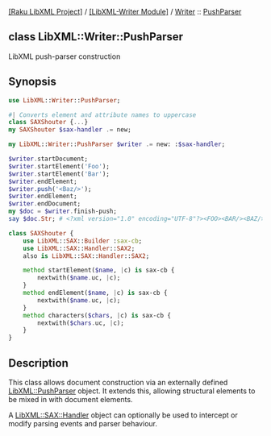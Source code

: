 [[Raku LibXML Project]](https://libxml-raku.github.io)
 / [[LibXML-Writer Module]](https://libxml-raku.github.io/LibXML-Writer-raku)
 / [Writer](https://libxml-raku.github.io/LibXML-Writer-raku/Writer)
 :: [PushParser](https://libxml-raku.github.io/LibXML-Writer-raku/Writer/PushParser)

class LibXML::Writer::PushParser
--------------------------------

LibXML push-parser construction

Synopsis
--------

```raku
use LibXML::Writer::PushParser;

#| Converts element and attribute names to uppercase
class SAXShouter {...}
my SAXShouter $sax-handler .= new;

my LibXML::Writer::PushParser $writer .= new: :$sax-handler;

$writer.startDocument;
$writer.startElement('Foo');
$writer.startElement('Bar');
$writer.endElement;
$writer.push('<Baz/>');
$writer.endElement;
$writer.endDocument;
my $doc = $writer.finish-push;
say $doc.Str; # <?xml version="1.0" encoding="UTF-8"?><FOO><BAR/><BAZ/></FOO>

class SAXShouter {
    use LibXML::SAX::Builder :sax-cb;
    use LibXML::SAX::Handler::SAX2;
    also is LibXML::SAX::Handler::SAX2;

    method startElement($name, |c) is sax-cb {
        nextwith($name.uc, |c);
    }
    method endElement($name, |c) is sax-cb {
        nextwith($name.uc, |c);
    }
    method characters($chars, |c) is sax-cb {
        nextwith($chars.uc, |c);
    }
}
```

Description
-----------

This class allows document construction via an externally defined [LibXML::PushParser](https://libxml-raku.github.io/LibXML-raku/PushParser) object. It extends this, allowing structural elements to be mixed in with document elements.

A [LibXML::SAX::Handler](https://libxml-raku.github.io/LibXML-raku/SAX/Handler) object can optionally be used to intercept or modify parsing events and parser behaviour.

